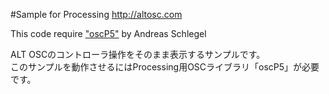 #Sample for Processing
<http://altosc.com>

This code require ["oscP5"](http://www.sojamo.de/libraries/oscP5/) by Andreas Schlegel

ALT OSCのコントローラ操作をそのまま表示するサンプルです。<br>
このサンプルを動作させるにはProcessing用OSCライブラリ「oscP5」が必要です。
